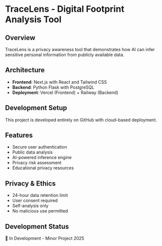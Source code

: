 # TraceLens - Digital Footprint Analysis Tool

## Overview
TraceLens is a privacy awareness tool that demonstrates how AI can infer sensitive personal information from publicly available data.

## Architecture
- **Frontend**: Next.js with React and Tailwind CSS
- **Backend**: Python Flask with PostgreSQL
- **Deployment**: Vercel (Frontend) + Railway (Backend)

## Development Setup
This project is developed entirely on GitHub with cloud-based deployment.

## Features
- Secure user authentication
- Public data analysis
- AI-powered inference engine
- Privacy risk assessment
- Educational privacy resources

## Privacy & Ethics
- 24-hour data retention limit
- User consent required
- Self-analysis only
- No malicious use permitted

## Development Status
🚧 In Development - Minor Project 2025
